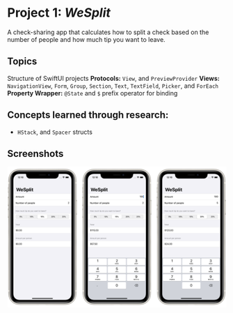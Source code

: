 # Project 1: *WeSplit*

A check-sharing app that calculates how to split a check based on the number of people and how much tip you want to leave.


## Topics

Structure of SwiftUI projects
**Protocols:** `View`, and `PreviewProvider`
**Views:** `NavigationView`, `Form`, `Group`, `Section`, `Text`, `TextField`, `Picker`, and `ForEach`
**Property Wrapper:** `@State` and `$` prefix operator for binding


## Concepts learned through research:

- `HStack`, and `Spacer` structs



## Screenshots

![Screenshots](Screenshots/Combined.png)